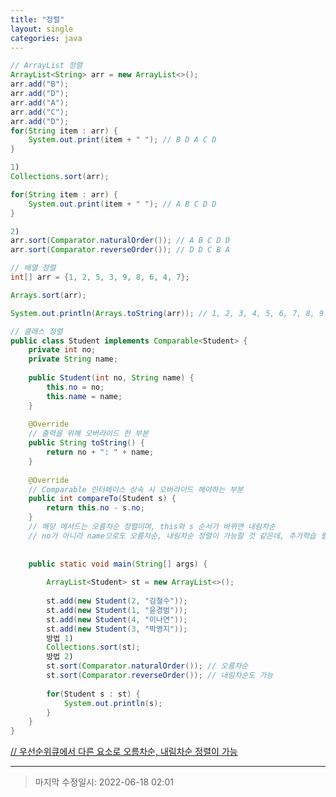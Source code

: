 ```yaml
---
title: "정렬"
layout: single
categories: java
---
```






```java
// ArrayList 정렬
ArrayList<String> arr = new ArrayList<>();
arr.add("B");
arr.add("D");
arr.add("A");
arr.add("C");
arr.add("D");
for(String item : arr) {
    System.out.print(item + " "); // B D A C D
}

1)
Collections.sort(arr);

for(String item : arr) {
    System.out.print(item + " "); // A B C D D
}

2)
arr.sort(Comparator.naturalOrder()); // A B C D D
arr.sort(Comparator.reverseOrder()); // D D C B A
```



```java
// 배열 정렬
int[] arr = {1, 2, 5, 3, 9, 8, 6, 4, 7};

Arrays.sort(arr);

System.out.println(Arrays.toString(arr)); // 1, 2, 3, 4, 5, 6, 7, 8, 9
```



```java
// 클래스 정렬
public class Student implements Comparable<Student> {
    private int no;
    private String name;
    
    public Student(int no, String name) {
        this.no = no;
        this.name = name;
    }
    
    @Override
    // 출력을 위해 오버라이드 한 부분
    public String toString() {
        return no + ": " + name;
    }
    
    @Override
    // Comparable 인터페이스 상속 시 오버라이드 해야하는 부분
    public int compareTo(Student s) {
        return this.no - s.no;
    }
    // 해당 메서드는 오름차순 정렬이며, this와 s 순서가 바뀌면 내림차순
    // no가 아니라 name으로도 오름차순, 내림차순 정렬이 가능할 것 같은데, 추가학습 필요!!
    
    
    public static void main(String[] args) {
        
        ArrayList<Student> st = new ArrayList<>();
        
        st.add(new Student(2, "김철수"));
        st.add(new Student(1, "윤경범"));
        st.add(new Student(4, "이나연"));
        st.add(new Student(3, "박영지"));
        방법 1)
        Collections.sort(st);
        방법 2)
        st.sort(Comparator.naturalOrder()); // 오름차순
        st.sort(Comparator.reverseOrder()); // 내림차순도 가능
        
        for(Student s : st) {
            System.out.println(s);
        }  
    }
}
```

[// 우선순위큐에서 다른 요소로 오름차순, 내림차순 정렬이 가능](https://jiyongyoon.github.io/structure&algorithm/%EC%9A%B0%EC%84%A0%EC%88%9C%EC%9C%84%ED%81%90/#2-%EC%9A%B0%EC%84%A0%EC%88%9C%EC%9C%84%ED%81%90%EC%97%90%EC%84%9C-%EC%9A%B0%EC%84%A0%EC%88%9C%EC%9C%84%EB%A5%BC-%ED%95%A0%EB%8B%B9%ED%95%98%EB%8A%94-%EC%98%88%EC%A0%9C)



------

> 마지막 수정일시: 2022-06-18 02:01
